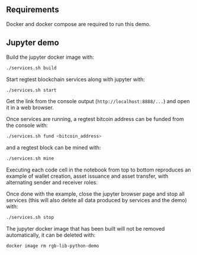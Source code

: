 ## Requirements

Docker and docker compose are required to run this demo.

## Jupyter demo

Build the jupyter docker image with:

```sh
./services.sh build
```

Start regtest blockchain services along with jupyter with:

```sh
./services.sh start
```

Get the link from the console output (`http://localhost:8888/...`) and open it
in a web browser.

Once services are running, a regtest bitcoin address can be funded from the
console with:

```sh
./services.sh fund <bitcoin_address>
```

and a regtest block can be mined with:

```sh
./services.sh mine
```

Executing each code cell in the notebook from top to bottom reproduces an
example of wallet creation, asset issuance and asset transfer, with alternating
sender and receiver roles.

Once done with the example, close the jupyter browser page and stop all
services (this will also delete all data produced by services and the demo)
with:

```sh
./services.sh stop
```

The jupyter docker image that has been built will not be removed automatically,
it can be deleted with:

```sh
docker image rm rgb-lib-python-demo
```
